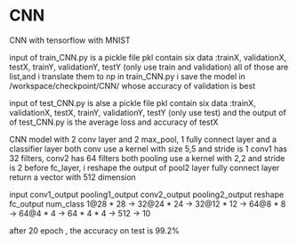 # CNN
CNN with tensorflow with MNIST

input of train_CNN.py is a pickle file
pkl contain six data :trainX, validationX, testX, trainY, validationY, testY (only use train and validation)
all of those are list,and i translate them to np in train_CNN.py
i save the model in /workspace/checkpoint/CNN/ whose accuracy of validation is best

input of test_CNN.py is alse a pickle file
pkl contain six data :trainX, validationX, testX, trainY, validationY, testY (only use test)
and the output of of test_CNN.py is the average loss and accuracy of testX

CNN model with 2 conv layer and 2 max_pool, 1 fully connect layer and a classifier layer
both conv use a kernel with size 5,5 and stride is 1
conv1 has 32 filters, conv2 has 64 filters
both pooling use a kernel with 2,2 and stride is 2
before fc_layer, i reshape the output of pool2 layer
fully connect layer return a vector with 512 dimension

input          conv1_output    pooling1_output   conv2_output   pooling2_output      reshape        fc_output   num_class
1@28 * 28  ->  32@24 * 24  ->  32@12 * 12  ->     64@8 * 8  ->   64@4 * 4  ->       64 * 4 * 4  ->   512  ->     10

after 20 epoch , the accuracy on test is 99.2%
